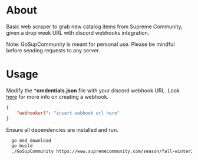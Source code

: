 # About
Basic web scraper to grab new catalog items from Supreme Community, given a drop week URL with discord webhooks integration. 

Note: GoSupCommunity is meant for personal use. Please be mindful before sending requests to any server.

# Usage

Modify the ***credentials.json** file with your discord webhook URL. Look [here](https://support.discord.com/hc/en-us/articles/228383668-Intro-to-Webhooks) for more info on creating a webhook. 
```json
{
    "webhookurl": "insert webhook url here"
}
```

Ensure all dependencies are installed and run. 
```bash
  go mod download  
  go build 
  ./GoSupCommunity https://www.supremecommunity.com/season/fall-winter2023/droplist/2023-10-26/
```
